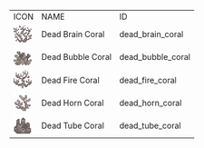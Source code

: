 <table>
	<tablebody>
		<tr>
			<td>ICON</td>
			<td>NAME</td>
			<td>ID</td>
		</tr>
		<tr>
			<td><img src="../../mc_icon/decorations/coral/dead_brain_coral.png"></td>
			<td>Dead Brain Coral</td>
			<td>dead_brain_coral</td>
		</tr>
		<tr>
			<td><img src="../../mc_icon/decorations/coral/dead_bubble_coral.png"></td>
			<td>Dead Bubble Coral</td>
			<td>dead_bubble_coral</td>
		</tr>
		<tr>
			<td><img src="../../mc_icon/decorations/coral/dead_fire_coral.png"></td>
			<td>Dead Fire Coral</td>
			<td>dead_fire_coral</td>
		</tr>
		<tr>
			<td><img src="../../mc_icon/decorations/coral/dead_horn_coral.png"></td>
			<td>Dead Horn Coral</td>
			<td>dead_horn_coral</td>
		</tr>
		<tr>
			<td><img src="../../mc_icon/decorations/coral/dead_tube_coral.png"></td>
			<td>Dead Tube Coral</td>
			<td>dead_tube_coral</td>
		</tr>
	</tablebody>
</table>